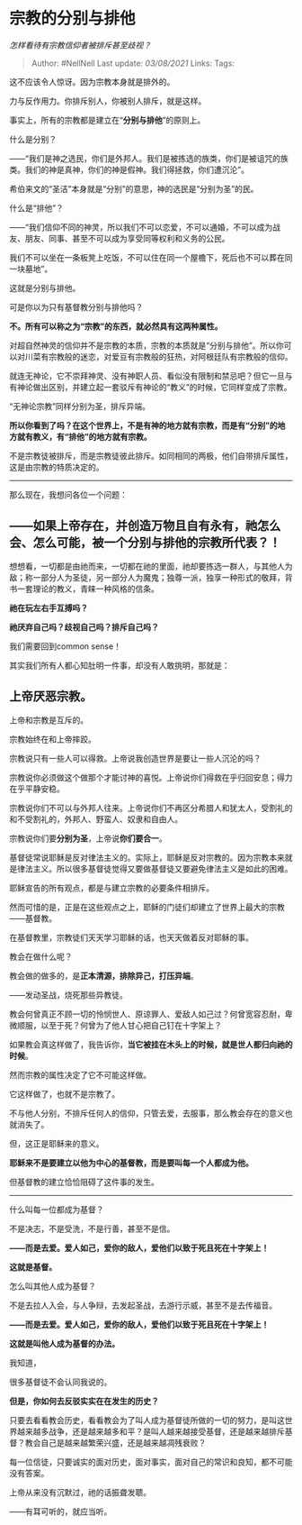 # 宗教的分别与排他
*怎样看待有宗教信仰者被排斥甚至歧视？*

> Author: #NellNell
Last update: *03/08/2021*
Links:
Tags:

这不应该令人惊讶。因为宗教本身就是排外的。

力与反作用力。你排斥别人，你被别人排斥，就是这样。

事实上，所有的宗教都是建立在“**分别与排他**”的原则上。

什么是分别？

——“我们是神之选民，你们是外邦人。我们是被拣选的族类，你们是被诅咒的族类。我们的神是真神，你们的神是假神。我们得拯救，你们遭沉沦”。

希伯来文的“圣洁”本身就是“分别”的意思，神的选民是“分别为圣”的民。

什么是“排他”？

——“我们信仰不同的神灵，所以我们不可以恋爱，不可以通婚，不可以成为战友、朋友、同事、甚至不可以成为享受同等权利和义务的公民。

我们不可以坐在一条板凳上吃饭，不可以住在同一个屋檐下，死后也不可以葬在同一块墓地”。

这就是分别与排他。

可是你以为只有基督教分别与排他吗？

**不。所有可以称之为“宗教”的东西，就必然具有这两种属性。**

对超自然神灵的信仰并不是宗教的本质，宗教的本质就是“分别与排他”。所以你可以对川菜有宗教般的迷恋，对爱豆有宗教般的狂热，对阿根廷队有宗教般的信仰。

就连无神论，它不崇拜神灵、没有神职人员、看似没有限制和禁忌吧？但它一旦与有神论做出区别，并建立起一套驳斥有神论的“教义”的时候，它同样变成了宗教。

“无神论宗教”同样分别为圣，排斥异端。

**所以你看到了吗？在这个世界上，不是有神的地方就有宗教，而是有“分别”的地方就有教义，有“排他”的地方就有宗教。**

不是宗教徒被排斥，而是宗教徒彼此排斥。如同相同的两极，他们自带排斥属性，这是由宗教的特质决定的。

---

那么现在，我想问各位一个问题：

## **——如果上帝存在，并创造万物且自有永有，祂怎么会、怎么可能，被一个分别与排他的宗教所代表？！**

想想看，一切都是由祂而来，一切都在祂的里面，祂却要拣选一群人，与其他人为敌；称一部分人为圣徒，另一部分人为魔鬼；独尊一派，独享一种形式的敬拜，背书一套理论的教义，青睐一种风格的信条。

**祂在玩左右手互搏吗？**

**祂厌弃自己吗？歧视自己吗？排斥自己吗？**

我们需要回到common sense！

其实我们所有人都心知肚明一件事，却没有人敢挑明，那就是：

## 上帝厌恶宗教。

上帝和宗教是互斥的。

宗教始终在和上帝摔跤。

宗教说只有一些人可以得救。上帝说我创造世界是要让一些人沉沦的吗？

宗教说你必须做这个做那个才能讨神的喜悦。上帝说你们得救在乎归回安息；得力在乎平静安稳。

宗教说你们不可以与外邦人往来。上帝说你们不再区分希腊人和犹太人，受割礼的和不受割礼的，外邦人、野蛮人、奴隶和自由人。

宗教说你们要**分别为圣**，上帝说**你们要合一**。

基督徒常说耶稣是反对律法主义的。实际上，耶稣是反对宗教的。因为宗教本来就是律法主义。所以很多基督徒觉得又要做基督徒又要避免律法主义是如此的困难。

耶稣宣告的所有观点，都是与建立宗教的必要条件相排斥。

然而可惜的是，正是在这些观点之上，耶稣的门徒们却建立了世界上最大的宗教——基督教。

在基督教里，宗教徒们天天学习耶稣的话，也天天做着反对耶稣的事。

教会在做什么呢？

教会做的做多的，是**正本清源，排除异己，打压异端**。

——发动圣战，烧死那些异教徒。

教会何曾真正不顾一切的怜悯世人、原谅罪人、爱敌人如己过？何曾宽容忍耐，卑微顺服，以至于死？何曾为了他人甘心把自己钉在十字架上？

如果教会真这样做了，我告诉你，**当它被挂在木头上的时候，就是世人都归向祂的时候**。

然而宗教的属性决定了它不可能这样做。

它这样做了，也就不是宗教了。

不与他人分别，不排斥任何人的信仰，只管去爱，去服事，那么教会存在的意义也就消失了。

但，这正是耶稣来的意义。

**耶稣来不是要建立以他为中心的基督教，而是要叫每一个人都成为他。**

但基督教的建立恰恰阻碍了这件事的发生。

---

什么叫每一位都成为基督？

不是决志，不是受洗，不是行善，甚至不是信。

**——而是去爱。爱人如己，爱你的敌人，爱他们以致于死且死在十字架上！**

**这就是基督。**

怎么叫其他人成为基督？

不是去拉人入会，与人争辩，去发起圣战，去游行示威，甚至不是去传福音。

**——而是去爱。爱人如己，爱你的敌人，爱他们以致于死且死在十字架上！**

**这就是叫他人成为基督的办法。**

我知道，

很多基督徒不会认同我说的。

**但是，你如何去反驳实实在在发生的历史？**

只要去看看教会历史，看看教会为了叫人成为基督徒所做的一切的努力，是叫这世界越来越多战争，还是越来越多和平？是叫人越来越接受基督，还是越来越排斥基督？教会自己是越来越繁荣兴盛，还是越来越凋残衰败？

每一位信徒，只要诚实的面对历史，面对事实，面对自己的常识和良知，都不可能没有答案。

上帝从来没有沉默过，祂的话振聋发聩。

——有耳可听的，就应当听。

